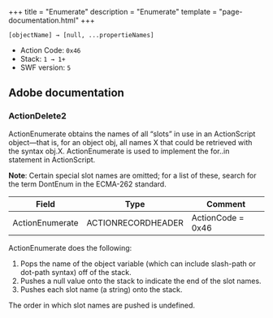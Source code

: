 +++
title = "Enumerate"
description = "Enumerate"
template = "page-documentation.html"
+++

```
[objectName] → [null, ...propertieNames]
```

- Action Code: `0x46`
- Stack: `1 → 1+`
- SWF version: `5`

## Adobe documentation

### ActionDelete2

ActionEnumerate obtains the names of all “slots” in use in an ActionScript object—that is, for an object obj, all
names X that could be retrieved with the syntax obj.X. ActionEnumerate is used to implement the for..in
statement in ActionScript.

**Note**: Certain special slot names are omitted; for a list of these, search for the term DontEnum in the ECMA-262
standard.

| Field           | Type               | Comment           |
|-----------------|--------------------|-------------------|
| ActionEnumerate | ACTIONRECORDHEADER | ActionCode = 0x46 |

ActionEnumerate does the following:

1. Pops the name of the object variable (which can include slash-path or dot-path syntax) off of the stack.
2. Pushes a null value onto the stack to indicate the end of the slot names.
3. Pushes each slot name (a string) onto the stack.

The order in which slot names are pushed is undefined.
